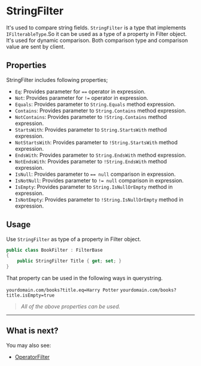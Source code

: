 # StringFilter
It's used to compare string fields. `StringFilter` is a type that implements `IFilterableType`.So it can be used as a type of a property in Filter object. It's used for dynamic comparison. Both comparison type and comparison value are sent by client.

## Properties
StringFilter includes following properties;

- `Eq`: Provides parameter for `==` operator in expression.
- `Not`: Provides parameter for `!=` operator in expression.
- `Equals`: Provides parameter to `String.Equals` method expression.
- `Contains`: Provides parameter to `String.Contains` method expression.
- `NotContains`: Provides parameter to `!String.Contains` method expression.
- `StartsWith`: Provides parameter to `String.StartsWith` method expression.
- `NotStartsWith`: Provides parameter to `!String.StartsWith` method expression.
- `EndsWith`: Provides parameter to `String.EndsWith` method expression.
- `NotEndsWith`: Provides parameter to `!String.EndsWith` method expression.
- `IsNull`: Provides parameter to `== null` comparison in expression.
- `IsNotNull`: Provides parameter to `!= null` comparison in expression.
- `IsEmpty`: Provides parameter to `String.IsNullOrEmpty` method in expression.
- `IsNotEmpty`: Provides parameter to `!String.IsNullOrEmpty` method in expression.

## Usage
Use `StringFilter` as type of a property in Filter object.

```csharp
public class BookFilter : FilterBase
{
    public StringFilter Title { get; set; }
}
```

That property can be used in the following ways in querystring.

`yourdomain.com/books?title.eq=Harry Potter`
`yourdomain.com/books?title.isEmpty=true`

> _All of the above properties can be used._



***
## What is next?
You may also see:
- [OperatorFilter](OperatorFilter)